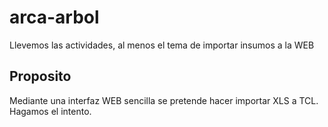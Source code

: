 # arca-arbol
Llevemos las actividades, al menos el tema de importar insumos a la WEB

## Proposito
Mediante una interfaz WEB sencilla se pretende hacer importar XLS a TCL. Hagamos el intento.
